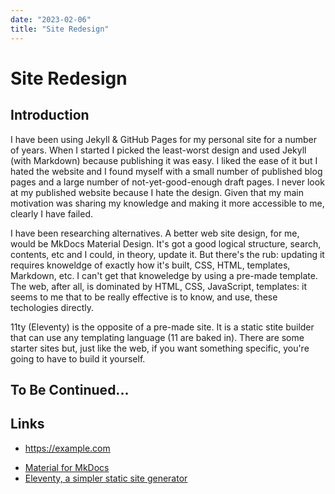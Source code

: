 ```yaml
---
date: "2023-02-06"
title: "Site Redesign"
---
```


<!-- markdownlint-disable MD025 -->
# Site Redesign
<!-- markdownlint-enable MD025 -->

## Introduction

I have been using Jekyll & GitHub Pages for my personal site for a number of years. When I started I picked the least-worst design and used Jekyll (with Markdown) because publishing it was easy. I liked the ease of it but I hated the website and I found myself with a small number of published blog pages and a large number of not-yet-good-enough draft pages. I never look at my published website because I hate the design. Given that my main motivation was sharing my knowledge and making it more accessible to me, clearly I have failed.

I have been researching alternatives. A better web site design, for me, would be MkDocs Material Design. It's got a good logical structure, search, contents, etc and I could, in theory, update it. But there's the rub: updating it requires knoweldge of exactly how it's built, CSS, HTML, templates, Markdown, etc. I can't get that knoweledge by using a pre-made template. The web, after all, is dominated by HTML, CSS, JavaScript, templates: it seems to me that to be really effective is to know, and use, these techologies directly.

11ty (Eleventy) is the opposite of a pre-made site. It is a static stite builder that can use any templating language (11 are baked in). There are some starter sites but, just like the web, if you want something specific, you're going to have to build it yourself.

## To Be Continued...

## Links

<!-- markdownlint-disable MD034 -->
* https://example.com
<!-- markdownlint-enable MD034 -->
* [Material for MkDocs](https://squidfunk.github.io/mkdocs-material/)
* [Eleventy, a simpler static site generator](https://www.11ty.dev)
